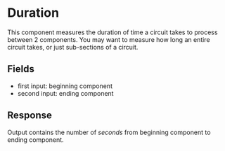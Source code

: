 # Duration

This component measures the duration of time a circuit takes to process between 2 components. You may want to measure how long an entire circuit takes, or just sub-sections of a circuit.

## Fields

- first input: beginning component
- second input: ending component

## Response

Output contains the number of *seconds* from beginning component to ending component.

